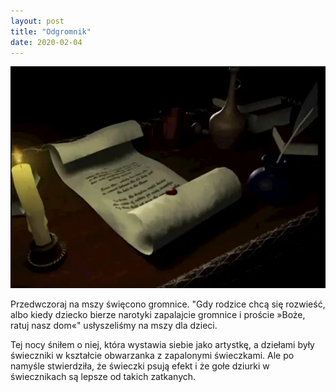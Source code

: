 ```yaml
---
layout: post
title: "Odgromnik"
date: 2020-02-04
---
```


![Odgromnik](/images/candle.webp)

Przedwczoraj na mszy święcono gromnice. "Gdy rodzice chcą się rozwieść, albo kiedy
dziecko bierze narotyki zapalajcie gromnice i proście »Boże, ratuj nasz dom«" usłyszeliśmy
na mszy dla dzieci.

Tej nocy śniłem o niej, która wystawia siebie jako artystkę, a dziełami były świeczniki w kształcie obwarzanka z zapalonymi świeczkami. Ale po namyśle stwierdziła,
że świeczki psują efekt i że gołe dziurki w świecznikach są lepsze od takich zatkanych.
